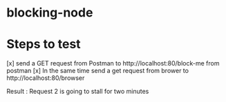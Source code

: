 # blocking-node
# Steps to test
[x] send a GET request from Postman to http://localhost:80/block-me from postman
[x] In the same time send a get request from brower to http://localhost:80/browser 

Result : Request 2 is going to stall for two minutes